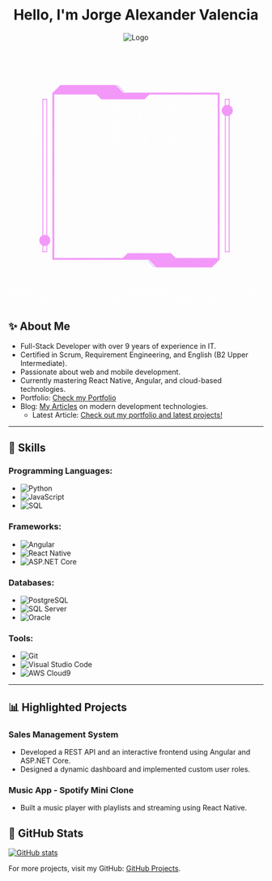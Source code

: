 <h1 align="center"><b>Hello, I'm Jorge Alexander Valencia</b></h1>
<p align="center">
  <img src="https://github.com/jotalexvalencia/jotalexvalencia/assets/10563766/ecf83ee1-150c-44a1-8d6a-a2658e80c9b9" alt="Logo">
</p>

<p align="center">
  <img src="https://github.com/jotalexvalencia/jotalexvalencia/blob/main/motivation.gif" alt="Motivation">
</p>

## ✨ About Me
- Full-Stack Developer with over 9 years of experience in IT.
- Certified in Scrum, Requirement Engineering, and English (B2 Upper Intermediate).
- Passionate about web and mobile development.
- Currently mastering React Native, Angular, and cloud-based technologies.
- Portfolio: [Check my Portfolio](https://jorgealexandervalenciavalenciadev.notion.site/Ingeniero-de-Sistemas-Especialista-en-Desarrollo-del-Software-bb90f81d44d64bf5b205fb23a4d15b2f)
- Blog: [My Articles](https://jorgealexandervalencia.hashnode.dev/) on modern development technologies.
   - Latest Article: [Check out my portfolio and latest projects!](https://jorgealexandervalenciavalenciadev.notion.site/)

---

## 🚀 Skills
### Programming Languages:
- ![Python](https://img.shields.io/badge/-Python-333?style=flat&logo=python) 
- ![JavaScript](https://img.shields.io/badge/-JavaScript-333?style=flat&logo=javascript)
- ![SQL](https://img.shields.io/badge/-SQL-333?style=flat&logo=sqlite)

### Frameworks:
- ![Angular](https://img.shields.io/badge/-Angular-333?style=flat&logo=angular)
- ![React Native](https://img.shields.io/badge/-React%20Native-333?style=flat&logo=react)
- ![ASP.NET Core](https://img.shields.io/badge/-ASP.NET%20Core-333?style=flat&logo=dotnet)

### Databases:
- ![PostgreSQL](https://img.shields.io/badge/-PostgreSQL-333?style=flat&logo=postgresql)
- ![SQL Server](https://img.shields.io/badge/-SQL%20Server-333?style=flat&logo=microsoftsqlserver)
- ![Oracle](https://img.shields.io/badge/-Oracle-333?style=flat&logo=oracle)

### Tools:
- ![Git](https://img.shields.io/badge/-Git-333?style=flat&logo=git)
- ![Visual Studio Code](https://img.shields.io/badge/-VS%20Code-333?style=flat&logo=visualstudiocode)
- ![AWS Cloud9](https://img.shields.io/badge/-AWS%20Cloud9-333?style=flat&logo=amazonaws)

---

## 📊 Highlighted Projects
### Sales Management System
- Developed a REST API and an interactive frontend using Angular and ASP.NET Core.
- Designed a dynamic dashboard and implemented custom user roles.

### Music App - Spotify Mini Clone
- Built a music player with playlists and streaming using React Native.

## 🚀 GitHub Stats
[![ GitHub stats](https://github-readme-stats.vercel.app/api?username=jotalexvalencia&theme=radical&count_private=true&hide_rank=false&custom_title=My%20GitHub%20Journey)](https://github.com/jotalexvalencia)


For more projects, visit my GitHub: [GitHub Projects](https://github.com/jotalexvalencia).
